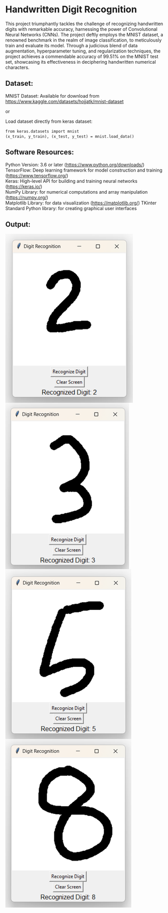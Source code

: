 # Handwritten Digit Recognition

This project triumphantly tackles the challenge of recognizing handwritten digits
with remarkable accuracy, harnessing the power of Convolutional Neural
Networks (CNNs). The project deftly employs the MNIST dataset, a renowned
benchmark in the realm of image classification, to meticulously train and evaluate
its model. Through a judicious blend of data augmentation, hyperparameter
tuning, and regularization techniques, the project achieves a commendable
accuracy of 99.51% on the MNIST test set, showcasing its effectiveness in
deciphering handwritten numerical characters. 


Dataset:
--------

MNIST Dataset: Available for download from
https://www.kaggle.com/datasets/hojjatk/mnist-dataset

or 

Load dataset directly from keras dataset:
```
from keras.datasets import mnist
(x_train, y_train), (x_test, y_test) = mnist.load_data()
```

Software Resources:
-------------------

Python Version: 3.6 or later (https://www.python.org/downloads/) <br/>
TensorFlow: Deep learning framework for model construction and training
(https://www.tensorflow.org/) <br/>
Keras: High-level API for building and training neural networks
(https://keras.io/) <br/>
NumPy Library: for numerical computations and array manipulation
(https://numpy.org/) <br/>
Matplotlib Library: for data visualization (https://matplotlib.org/)
TKinter Standard Python library: for creating graphical user interfaces

Output:
-------

<img align="left" alt="output-1" width="auto" src="Outputs/output-1.png"><img align="center" alt="output-2" width="auto" src="Outputs/output-2.png">
<img align="left" alt="output-3" width="auto" src="Outputs/output-3.png">
<img align="center" alt="output-4" width="auto" src="Outputs/output-4.png">